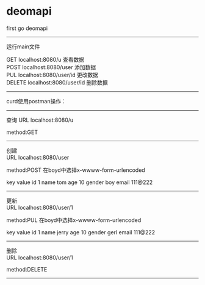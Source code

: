 # deomapi
first  go deomapi

-----------------------------------------------------------------
运行main文件

GET   localhost:8080/u        查看数据 <br>
POST  localhost:8080/user     添加数据 <br>
PUL   localhost:8080/user/id  更改数据 <br>
DELETE localhost:8080/user/id 删除数据 <br>

-----------------------------------------------------------------
curd使用postman操作：


-----------------------------------------------------------------
查询
URL localhost:8080/u 

method:GET

-----------------------------------------------------------------
创建  
URL  localhost:8080/user

method:POST
在boyd中选择x-wwww-form-urlencoded

key         value
id          1
name        tom
age         10
gender      boy
email       111@222

-----------------------------------------------------------------
更新  
URL   localhost:8080/user/1

method:PUL
在boyd中选择x-wwww-form-urlencoded

key         value
id          1
name        jerry
age         10
gender      gerl
email       111@222

-----------------------------------------------------------------
删除  
URL   localhost:8080/user/1

method:DELETE

-----------------------------------------------------------------
